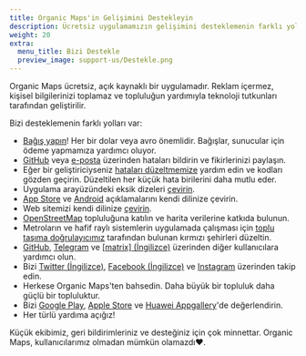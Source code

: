 ```yaml
---
title: Organic Maps'in Gelişimini Destekleyin
description: Ücretsiz uygulamamızın gelişimini desteklemenin farklı yolları
weight: 20
extra:
  menu_title: Bizi Destekle
  preview_image: support-us/Destekle.png
---
```


Organic Maps ücretsiz, açık kaynaklı bir uygulamadır. Reklam içermez, kişisel bilgilerinizi toplamaz
ve topluluğun yardımıyla teknoloji tutkunları tarafından geliştirilir.

Bizi desteklemenin farklı yolları var:

- [Bağış yapın](@/donate/index.tr.md)! Her bir dolar veya avro önemlidir. Bağışlar, sunucular için ödeme yapmamıza yardımcı oluyor.
- [GitHub](https://github.com/organicmaps/organicmaps/issues) veya [e-posta](mailto:support@organicmaps.app) üzerinden hataları bildirin ve fikirlerinizi paylaşın.
- Eğer bir geliştiriciyseniz [hataları düzeltmemize](https://github.com/organicmaps/organicmaps/blob/master/docs/CONTRIBUTING.md) yardım edin
  ve kodları gözden geçirin. Düzeltilen her küçük hata birilerini daha mutlu eder.
- Uygulama arayüzündeki eksik dizeleri [çevirin](https://github.com/organicmaps/organicmaps/blob/master/docs/CONTRIBUTING.md#translations).
- [App Store](https://github.com/organicmaps/organicmaps/tree/master/iphone/metadata/en-US)
  ve [Android](https://github.com/organicmaps/organicmaps/tree/master/android/src/google/play/listings/en-US)
  açıklamalarını kendi dilinize çevirin.
- Web sitemizi kendi dilinize [çevirin](https://github.com/organicmaps/organicmaps.github.io).
- [OpenStreetMap](https://www.openstreetmap.org/about) topluluğuna katılın ve harita verilerine katkıda bulunun.
- Metroların ve hafif raylı sistemlerin uygulamada çalışması için [toplu taşıma doğrulayıcımız](https://cdn.organicmaps.app/subway/) tarafından bulunan kırmızı şehirleri düzeltin.
- [GitHub](https://github.com/organicmaps/organicmaps/issues),
  [Telegram](https://t.me/OrganicMapsTR) ve
  [[matrix] (İngilizce)](https://matrix.to/#/#organicmaps:matrix.org) üzerinden diğer kullanıcılara yardımcı olun.
- Bizi [Twitter (İngilizce)](https://twitter.com/OrganicMapsApp), [Facebook (İngilizce)](https://facebook.com/OrganicMaps) ve
  [Instagram](https://instagram.com/OrganicMapsTR) üzerinden takip edin.
- Herkese Organic Maps'ten bahsedin. Daha büyük bir topluluk daha güçlü bir topluluktur.
- Bizi [Google Play](market://details?id=app.organicmaps),
  [Apple Store](https://itunes.apple.com/app/id1567437057?action=write-review) ve
  [Huawei Appgallery](appmarket://details?id=app.organicmaps)'de değerlendirin.
- Her türlü yardıma açığız!

Küçük ekibimiz, geri bildirimleriniz ve desteğiniz için çok minnettar. Organic Maps, kullanıcılarımız olmadan mümkün olamazdı❤️.
